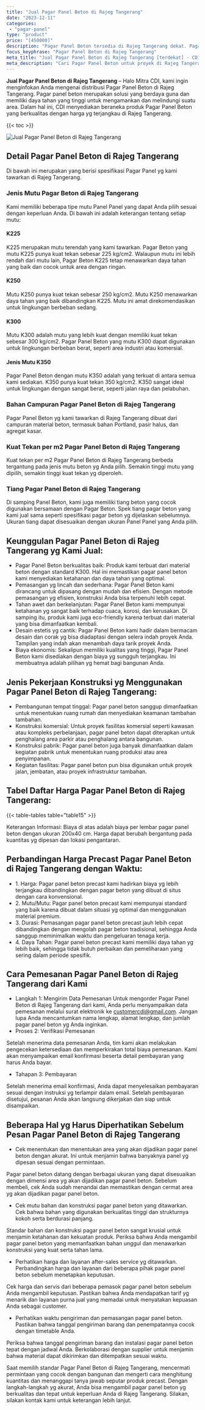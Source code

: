 ```yaml
---
title: "Jual Pagar Panel Beton di Rajeg Tangerang"
date: "2023-12-11"
categories:
 - "pagar-panel"
type: "product"
price: "[450000]"
description: "Pagar Panel Beton tersedia di Rajeg Tangerang dekat. Pagar Panel Beton ini umumnya digunakan dalam proyek pembangunan sebagai pembatas area yang kuat dan awet. Kontak kami untuk mendapatkan lebih lanjut."
focus_keyphrase: "Pagar Panel Beton di Rajeg Tangerang"
meta_title: "Jual Pagar Panel Beton di Rajeg Tangerang [terdekat] - CDI"
meta_description: "Cari Pagar Panel Beton untuk proyek di Rajeg Tangerang? Kami menawarkan Pagar Panel Beton berkualitas untuk pembatas lahan. Segera dapatkan penawaran terbaik sekarang."
---
```


**Jual Pagar Panel Beton di Rajeg Tangerang** – Halo Mitra CDI, kami ingin menginfokan Anda mengenai distribusi Pagar Panel Beton di Rajeg Tangerang. Pagar panel beton merupakan solusi yang berdaya guna dan memiliki daya tahan yang tinggi untuk mengamankan dan melindungi suatu area. Dalam hal ini, CDI menyediakan beraneka produk Pagar Panel Beton yang berkualitas dengan harga yg terjangkau di Rajeg Tangerang.

{{< toc >}}

![Jual Pagar Panel Beton di Rajeg Tangerang](/images/pagar-panel/pagar-panel-26.jpg)

## Detail Pagar Panel Beton di Rajeg Tangerang

Di bawah ini merupakan yang berisi spesifikasi Pagar Panel yg kami tawarkan di Rajeg Tangerang.

### Jenis Mutu Pagar Beton di Rajeg Tangerang

Kami memiliki beberapa tipe mutu Panel Panel yang dapat Anda pilih sesuai dengan keperluan Anda. Di bawah ini adalah keterangan tentang setiap mutu:

#### K225

K225 merupakan mutu terendah yang kami tawarkan. Pagar Beton yang mutu K225 punya kuat tekan sebesar 225 kg/cm2. Walaupun mutu ini lebih rendah dari mutu lain, Pagar Beton K225 tetap menawarkan daya tahan yang baik dan cocok untuk area dengan ringan.

#### K250

Mutu K250 punya kuat tekan sebesar 250 kg/cm2. Mutu K250 menawarkan daya tahan yang baik dibandingkan K225. Mutu ini amat direkomendasikan untuk lingkungan berbeban sedang.

#### K300

Mutu K300 adalah mutu yang lebih kuat dengan memiliki kuat tekan sebesar 300 kg/cm2. Pagar Panel Beton yang mutu K300 dapat digunakan untuk lingkungan berbeban berat, seperti area industri atau komersial.

#### Jenis Mutu K350

Pagar Panel Beton dengan mutu K350 adalah yang terkuat di antara semua kami sediakan. K350 punya kuat tekan 350 kg/cm2. K350 sangat ideal untuk lingkungan dengan sangat berat, seperti jalan raya dan pelabuhan.

### Bahan Campuran Pagar Panel Beton di Rajeg Tangerang

Pagar Panel Beton yg kami tawarkan di Rajeg Tangerang dibuat dari campuran material beton, termasuk bahan Portland, pasir halus, dan agregat kasar.

### Kuat Tekan per m2 Pagar Panel Beton di Rajeg Tangerang

Kuat tekan per m2 Pagar Panel Beton di Rajeg Tangerang berbeda tergantung pada jenis mutu beton yg Anda pilih. Semakin tinggi mutu yang dipilih, semakin tinggi kuat tekan yg diperoleh.

### Tiang Pagar Panel Beton di Rajeg Tangerang

Di samping Panel Beton, kami juga memiliki tiang beton yang cocok digunakan bersamaan dengan Pagar Beton. Spek tiang pagar beton yang kami jual sama seperti spesifikasi pagar beton yg dijelaskan sebelumnya. Ukuran tiang dapat disesuaikan dengan ukuran Panel Panel yang Anda pilih.

## Keunggulan Pagar Panel Beton di Rajeg Tangerang yg Kami Jual:

*   Pagar Panel Beton berkualitas baik: Produk kami terbuat dari material beton dengan standard K300. Hal ini memastikan pagar panel beton kami menyediakan ketahanan dan daya tahan yang optimal.
*   Pemasangan yg lincah dan sederhana: Pagar Panel Beton kami dirancang untuk dipasang dengan mudah dan efisien. Dengan metode pemasangan yg efisien, konstruksi Anda bisa terpenuhi lebih cepat.
*   Tahan awet dan berkelanjutan: Pagar Panel Beton kami mempunyai ketahanan yg sangat baik terhadap cuaca, korosi, dan kerusakan. Di samping itu, produk kami juga eco-friendly karena terbuat dari material yang bisa dimanfaatkan kembali.
*   Desain estetis yg cantik: Pagar Panel Beton kami hadir dalam bermacam desain dan corak yg bisa diadaptasi dengan selera indah proyek Anda. Tampilan yang indah akan menambah daya tarik proyek Anda.
*   Biaya ekonomis: Sekalipun memiliki kualitas yang tinggi, Pagar Panel Beton kami disediakan dengan biaya yg sungguh terjangkau. Ini membuatnya adalah pilihan yg hemat bagi bangunan Anda.

## Jenis Pekerjaan Konstruksi yg Menggunakan Pagar Panel Beton di Rajeg Tangerang:

*   Pembangunan tempat tinggal: Pagar panel beton sanggup dimanfaatkan untuk menentukan ruang rumah dan menyediakan keamanan tambahan tambahan.
*   Konstruksi komersial: Untuk proyek fasilitas komersial seperti kawasan atau kompleks perbelanjaan, pagar panel beton dapat diterapkan untuk penghalang area parkir atau penghalang antara bangunan.
*   Konstruksi pabrik: Pagar panel beton juga banyak dimanfaatkan dalam kegiatan pabrik untuk menentukan ruang produksi atau area penyimpanan.
*   Kegiatan fasilitas: Pagar panel beton pun bisa digunakan untuk proyek jalan, jembatan, atau proyek infrastruktur tambahan.

## Tabel Daftar Harga Pagar Panel Beton di Rajeg Tangerang:

{{< table-tables table="table15" >}}

Keterangan Informasi: Biaya di atas adalah biaya per lembar pagar panel beton dengan ukuran 200x40 cm. Harga dapat berubah bergantung pada kuantitas yg dipesan dan lokasi pengantaran.

## Perbandingan Harga Precast Pagar Panel Beton di Rajeg Tangerang dengan Waktu:

*   1\. Harga: Pagar panel beton precast kami hadirkan biaya yg lebih terjangkau dibandingkan dengan pagar beton yang dibuat di situs dengan cara konvensional.
*   2\. Mutu/Mutu: Pagar panel beton precast kami mempunyai standard yang baik karena dibuat dalam situasi yg optimal dan menggunakan material premium.
*   3\. Durasi: Pemasangan pagar panel beton precast jauh lebih cepat dibandingkan dengan mengolah pagar beton tradisional, sehingga Anda sanggup meminimalkan waktu dan pengeluaran tenaga kerja.
*   4\. Daya Tahan: Pagar panel beton precast kami memiliki daya tahan yg lebih baik, sehingga tidak butuh perbaikan dan pemeliharaan yang sering dalam periode spesifik.

## Cara Pemesanan Pagar Panel Beton di Rajeg Tangerang dari Kami

*   Langkah 1: Mengirim Data Pemesanan
Untuk mengorder Pagar Panel Beton di Rajeg Tangerang dari kami, Anda perlu menyampaikan data pemesanan melalui surat elektronik ke customercdi@gmail.com. Jangan lupa Anda mencantumkan nama lengkap, alamat lengkap, dan jumlah pagar panel beton yg Anda inginkan.
*   Proses 2: Verifikasi Pemesanan

Setelah menerima data pemesanan Anda, tim kami akan melakukan pengecekan ketersediaan dan memperkirakan total biaya pemesanan. Kami akan menyampaikan email konfirmasi beserta detail pembayaran yang harus Anda bayar.
*   Tahapan 3: Pembayaran

Setelah menerima email konfirmasi, Anda dapat menyelesaikan pembayaran sesuai dengan instruksi yg terlampir dalam email. Setelah pembayaran disetujui, pesanan Anda akan langsung dikerjakan dan siap untuk disampaikan.

## Beberapa Hal yg Harus Diperhatikan Sebelum Pesan Pagar Panel Beton di Rajeg Tangerang

*   Cek menentukan dan menentukan area yang akan dijadikan pagar panel beton dengan akurat. Ini untuk menjamin bahwa banyaknya panel yg dipesan sesuai dengan permintaan.

Pagar panel beton datang dengan berbagai ukuran yang dapat disesuaikan dengan dimensi area yg akan dijadikan pagar panel beton. Sebelum membeli, cek Anda sudah menandai dan memastikan dengan cermat area yg akan dijadikan pagar panel beton.
*   Cek mutu bahan dan konstruksi pagar panel beton yang ditawarkan. Cek bahwa bahan yang digunakan berkualitas tinggi dan strukturnya kokoh serta berdurasi panjang.

Standar bahan dan konstruksi pagar panel beton sangat krusial untuk menjamin ketahanan dan kekuatan produk. Periksa bahwa Anda mengambil pagar panel beton yang memanfaatkan bahan unggul dan menawarkan konstruksi yang kuat serta tahan lama.
*   Perhatikan harga dan layanan after-sales service yg ditawarkan. Perbandingkan harga dan layanan dari beberapa pihak pagar panel beton sebelum menetapkan keputusan.

Cek harga dan servis dari beberapa pemasok pagar panel beton sebelum Anda mengambil keputusan. Pastikan bahwa Anda mendapatkan tarif yg menarik dan layanan purna jual yang memadai untuk menyatakan kepuasan Anda sebagai customer.
*   Perhatikan waktu pengiriman dan pemasangan pagar panel beton. Pastikan bahwa tanggal pengiriman barang dan penempatannya cocok dengan timetable Anda.

Periksa bahwa tanggal pengiriman barang dan instalasi pagar panel beton tepat dengan jadwal Anda. Berkolaborasi dengan supplier untuk menjamin bahwa material dapat dikirimkan dan ditempatkan sesuai waktu.

Saat memilih standar Pagar Panel Beton di Rajeg Tangerang, mencermati permintaan yang cocok dengan bangunan dan mengerti cara menghitung kuantitas dan menanggapi tanya jawab seputar produk precast. Dengan langkah-langkah yg akurat, Anda bisa mengambil pagar panel beton yg berkualitas dan tepat untuk keperluan Anda di Rajeg Tangerang. Silakan, silakan kontak kami untuk keterangan lebih lanjut.